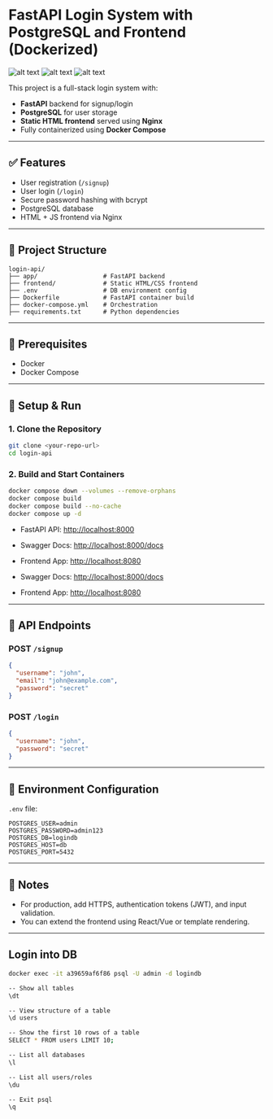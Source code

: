 # FastAPI Login System with PostgreSQL and Frontend (Dockerized)

![alt text](image.png)
![alt text](image-1.png)
![alt text](image-2.png)

This project is a full-stack login system with:

- **FastAPI** backend for signup/login
- **PostgreSQL** for user storage
- **Static HTML frontend** served using **Nginx**
- Fully containerized using **Docker Compose**

---

## ✅ Features

- User registration (`/signup`)
- User login (`/login`)
- Secure password hashing with bcrypt
- PostgreSQL database
- HTML + JS frontend via Nginx

---

## 🧱 Project Structure

```
login-api/
├── app/                  # FastAPI backend
├── frontend/             # Static HTML/CSS frontend
├── .env                  # DB environment config
├── Dockerfile            # FastAPI container build
├── docker-compose.yml    # Orchestration
├── requirements.txt      # Python dependencies
```

---

## 🚀 Prerequisites

- Docker
- Docker Compose

---

## 🔧 Setup & Run

### 1. Clone the Repository

```bash
git clone <your-repo-url>
cd login-api
```

### 2. Build and Start Containers

```bash
docker compose down --volumes --remove-orphans
docker compose build
docker compose build --no-cache
docker compose up -d
```

- FastAPI API: [http://localhost:8000](http://localhost:8000)
- Swagger Docs: [http://localhost:8000/docs](http://localhost:8000/docs)
- Frontend App: [http://localhost:8080](http://localhost:8080)

- Swagger Docs: [http://localhost:8000/docs](http://server2.anomicatech.com:8000/docs)
- Frontend App: [http://localhost:8080](http://server2.anomicatech.com:8065/)

---

## 🧪 API Endpoints

### POST `/signup`

```json
{
  "username": "john",
  "email": "john@example.com",
  "password": "secret"
}
```

### POST `/login`

```json
{
  "username": "john",
  "password": "secret"
}
```

---

## 🔐 Environment Configuration

`.env` file:

```
POSTGRES_USER=admin
POSTGRES_PASSWORD=admin123
POSTGRES_DB=logindb
POSTGRES_HOST=db
POSTGRES_PORT=5432
```

---

## 📌 Notes

- For production, add HTTPS, authentication tokens (JWT), and input validation.
- You can extend the frontend using React/Vue or template rendering.

---

## Login into DB

```sh
docker exec -it a39659af6f86 psql -U admin -d logindb

-- Show all tables
\dt

-- View structure of a table
\d users

-- Show the first 10 rows of a table
SELECT * FROM users LIMIT 10;

-- List all databases
\l

-- List all users/roles
\du

-- Exit psql
\q
```
